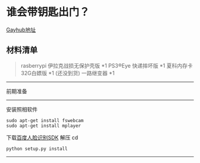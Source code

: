 # 谁会带钥匙出门？ #
[Gayhub地址][1]

材料清单
----


> rasberrypi 伊拉克战损无保护壳版 *1
> PS3®Eye 快递摔坏版 *1
> 夏科内存卡 32G白嫖版 *1
> (还没到货) 一路继变器 *1


----------

前期准备

----
安装照相软件
```
sudo apt-get install fswebcam
sudo apt-get install mplayer
```
下载[百度人脸识别SDK][2]
解压
cd

    python setup.py install


----------


  [1]: https://github.com/ridesun/openthefxxkdoor
  [2]: http://ai.baidu.com/ai-doc/FACE/ek37c1qiz
